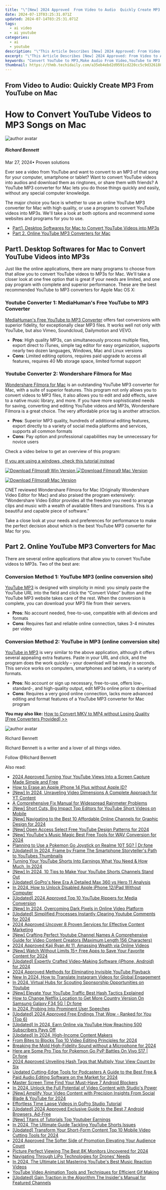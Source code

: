 ```yaml
---
title: "\"[New] 2024 Approved  From Video to Audio  Quickly Create MP3 From YouTube on Mac\""
date: 2024-07-13T03:25:31.071Z
updated: 2024-07-14T03:25:31.071Z
tags:
  - ai video
  - ai youtube
categories:
  - ai
  - youtube
description: "\"This Article Describes [New] 2024 Approved: From Video to Audio: Quickly Create MP3 From YouTube on Mac\""
excerpt: "\"This Article Describes [New] 2024 Approved: From Video to Audio: Quickly Create MP3 From YouTube on Mac\""
keywords: "Convert YouTube to MP3,Make Audio From Video,YouTube to MP3 Mac,Download YouTube Audio,Turn Video to Audio,YouTube to MP3 Quickly,Create MP3 YouTube"
thumbnail: https://thmb.techidaily.com/a35eb4ebd2d9591cd220cc5c9d326188c8f27a10a8e1c9286a38dd70c0d6db4f.jpg
---
```


## From Video to Audio: Quickly Create MP3 From YouTube on Mac

# How to Convert YouTube Videos to MP3 Songs on Mac

![author avatar](https://images.wondershare.com/filmora/article-images/richard-bennett.jpg)

##### Richard Bennett

 Mar 27, 2024• Proven solutions

Ever see a video from YouTube and want to convert to an MP3 of that song for your computer, smartphone or tablet? Want to convert YouTube videos into audios and download them as ringtones, or share them with friends? A YouTube MP3 converter for Mac lets you do those things quickly and easily, without any special computer knowledge.

The major choice you face is whether to use an online YouTube MP3 converter for Mac with high quality, or use a program to convert YouTube videos into MP3s. We'll take a look at both options and recommend some websites and programs for you to use.

* [Part1\. Desktop Softwares for Mac to Convert YouTube Videos into MP3s](#Part1)
* [](#part2.)[Part 2\. Online YouTube MP3 Converters for Mac](#Part2)

## Part1. Desktop Softwares for Mac to Convert YouTube Videos into MP3s

Just like the online applications, there are many programs to choose from that allow you to convert YouTube videos to MP3s for Mac. We'll take a closer look at one free option that is great if your needs are limited, and one pay program with complete and superior performance. These are the best recommended YouTube to MP3 converters for Apple Mac OS X:

### Youtube Converter 1: MediaHuman's Free YouTube to MP3 Converter

[MediaHuman's Free YouTube to MP3 Converter](http://www.mediahuman.com/youtube-to-mp3-converter/) offers fast conversions with superior fidelity, for exceptionally clear MP3 files. It works well not only with YouTube, but also Vimeo, Soundcloud, Dailymotion and VEVO.

* **Pros**: High quality MP3s, can simultaneously process multiple files, export direct to iTunes, simple tag editor for easy organization, supports nearly two dozen languages, Windows, Mac and Linux versions
* **Cons**: Limited editing options, requires paid upgrade to access all features, requires 40 Mb storage space, limited format support

### Youtube Converter 2: Wondershare Filmora for Mac

[Wondershare Filmora for Mac](https://tools.techidaily.com/wondershare/filmora/download/) is an outstanding YouTube MP3 converter for Mac, with a suite of superior features. This program not only allows you to convert videos to MP3 files, it also allows you to edit and add effects, save to a native music library, and more. If you have more sophisticated needs for saving, converting and editing YouTube videos and MP3s, Wondershare Filmora is a great choice. The very affordable price tag is another attraction.

* **Pros**: Superior MP3 quality, hundreds of additional editing features, export directly to a variety of social media platforms and services, supports all common formats
* **Cons**: Pay option and professional capabilities may be unnecessary for novice users

Check a video below to get an overview of this program:

[If you are using a windows, check this tutorial instead](https://www.youtube.com/watch?v=fokMGFhzbYE)

[![Download Filmora9 Win Version](https://images.wondershare.com/filmora/guide/download-btn-win.jpg) ](https://tools.techidaily.com/wondershare/filmora/download/) [![Download Filmora9 Mac Version](https://images.wondershare.com/filmora/guide/download-btn-mac.jpg) ](https://tools.techidaily.com/wondershare/filmora/download/)

[![Download Filmora9 Mac Version](https://images.wondershare.com/filmora/images2022/download-mac-store.png) ](https://apps.apple.com/app/apple-store/id1516822341?pt=169436&ct=pc-article-top50&mt=8)

CNET reviewed Wondershare Filmora for Mac (Originally Wondershare Video Editor for Mac) and also praised the program extensively: “Wondershare Video Editor provides all the freedom you need to arrange clips and music with a wealth of available filters and transitions. This is a beautiful and capable piece of software.”

Take a close look at your needs and preferences for performance to make the perfect decision about which is the best YouTube MP3 converter for Mac for you.

## Part 2. Online YouTube MP3 Converters for Mac

There are several online applications that allow you to convert YouTube videos to MP3s. Two of the best are:

### Conversion Method 1: YouTube MP3 (online conversion site)

[YouTube MP3](https://ytmp3.cc/youtube-to-mp3/) is designed with simplicity in mind: you simply paste the YouTube URL into the field and click the “Convert Video” button and the YouTube MP3 website takes care of the rest. When the conversion is complete, you can download your MP3 file from their servers.

* **Pros**: No account needed, free-to-use, compatible with all devices and formats
* **Cons**: Requires fast and reliable online connection, takes 3-4 minutes per video

### Conversion Method 2: YouTube in MP3 (online conversion site)

[YouTube in MP3](https://yt1s.com/youtube-to-mp3/en3) is very similar to the above application, although it offers several appealing extra features. Paste in your URL and click, and the program does the work quickly – your download will be ready in seconds. This service works on computers, smartphones and tablets, in a variety of formats.

* **Pros**: No account or sign up necessary, free-to-use, offers low-, standard-, and high-quality output, edit MP3s online prior to download
* **Cons**: Requires a very good online connection, lacks more advanced editing and format features of a YouTube MP3 converter for Mac program

**You may also like:** [How to Convert MKV to MP4 without Losing Quality \[Free Converters Provided\] >>](https://tools.techidaily.com/wondershare/filmora/download/)

![author avatar](https://images.wondershare.com/filmora/article-images/richard-bennett.jpg)

Richard Bennett

Richard Bennett is a writer and a lover of all things video.

Follow @Richard Bennett


<ins class="adsbygoogle"
     style="display:block"
     data-ad-format="autorelaxed"
     data-ad-client="ca-pub-7571918770474297"
     data-ad-slot="1223367746"></ins>



<ins class="adsbygoogle"
     style="display:block"
     data-ad-client="ca-pub-7571918770474297"
     data-ad-slot="8358498916"
     data-ad-format="auto"
     data-full-width-responsive="true"></ins>



<span class="atpl-alsoreadstyle">Also read:</span>
<div><ul>
<li><a href="https://youtube-data.techidaily.com/approved-turning-your-youtube-views-into-a-screen-capture-made-simple-and-free/"><u>2024 Approved  Turning Your YouTube Views Into a Screen Capture Made Simple and Free</u></a></li>
<li><a href="https://apple-account.techidaily.com/how-to-erase-an-apple-iphone-14-plus-without-apple-id-by-drfone-ios/"><u>How to Erase an Apple iPhone 14 Plus without Apple ID?</u></a></li>
<li><a href="https://youtube-data.techidaily.com/n-2024-unraveling-video-dimensions-a-complete-approach-for-yt-content/"><u>[New] In 2024, Unraveling Video Dimensions  A Complete Approach for YT Content</u></a></li>
<li><a href="https://windows11.techidaily.com/a-comprehensive-fix-manual-for-widespread-rainmeter-problems/"><u>A Comprehensive Fix Manual for Widespread Rainmeter Problems</u></a></li>
<li><a href="https://youtube-data.techidaily.com/hort-cuts-big-impact-top-editors-for-youtube-short-videos-on-mobile/"><u>[New] Short Cuts, Big Impact  Top Editors for YouTube Short Videos on Mobile</u></a></li>
<li><a href="https://youtube-data.techidaily.com/avigating-to-the-best-10-affordable-online-channels-for-graphic-design-for-2024/"><u>[New] Navigating to the Best 10 Affordable Online Channels for Graphic Design for 2024</u></a></li>
<li><a href="https://youtube-data.techidaily.com/pen-access-select-free-youtube-design-patterns-for-2024/"><u>[New] Open Access  Select Free YouTube Design Patterns for 2024</u></a></li>
<li><a href="https://youtube-data.techidaily.com/outubes-music-magic-best-free-tools-for-wav-conversion-for-2024/"><u>[New] YouTube's Music Magic  Best Free Tools for WAV Conversion for 2024</u></a></li>
<li><a href="https://pokemon-go-android.techidaily.com/planning-to-use-a-pokemon-go-joystick-on-realme-10t-5g-drfone-by-drfone-virtual-android/"><u>Planning to Use a Pokemon Go Joystick on Realme 10T 5G? | Dr.fone</u></a></li>
<li><a href="https://youtube-data.techidaily.com/ed-in-2024-frame-by-frame-the-smartphone-storytellers-path-to-youtubes-thumbnails/"><u>[Updated] In 2024, Frame by Frame  The Smartphone Storyteller's Path to YouTubes Thumbnails</u></a></li>
<li><a href="https://youtube-data.techidaily.com/ng-your-youtube-shorts-into-earnings-what-you-need-and-how-much-in-2024/"><u>Turning Your YouTube Shorts Into Earnings  What You Need & How Much, In 2024</u></a></li>
<li><a href="https://youtube-data.techidaily.com/n-2024-10-tips-to-make-your-youtube-shorts-channels-stand-out/"><u>[New] In 2024, 10 Tips to Make Your YouTube Shorts Channels Stand Out</u></a></li>
<li><a href="https://some-knowledge.techidaily.com/updated-gopros-new-era-a-detailed-max-360-vs-hero-11-analysis/"><u>[Updated] GoPro's New Era  A Detailed Max 360 vs Hero 11 Analysis</u></a></li>
<li><a href="https://ios-unlock.techidaily.com/in-2024-how-to-unlock-disabled-apple-iphone-12ipad-without-computer-by-drfone-ios/"><u>In 2024, How to Unlock Disabled Apple iPhone 12/iPad Without Computer</u></a></li>
<li><a href="https://youtube-data.techidaily.com/ed-2024-approved-top-10-youtube-rippers-for-media-conversion/"><u>[Updated] 2024 Approved  Top 10 YouTube Rippers for Media Conversion</u></a></li>
<li><a href="https://youtube-data.techidaily.com/n-2024-overcoming-dark-pixels-in-online-video-platform/"><u>[New] In 2024, Overcoming Dark Pixels in Online Video Platform</u></a></li>
<li><a href="https://youtube-data.techidaily.com/ed-simplified-processes-instantly-clearing-youtube-comments-for-2024/"><u>[Updated] Simplified Processes  Instantly Clearing Youtube Comments for 2024</u></a></li>
<li><a href="https://youtube-data.techidaily.com/approved-uncover-8-proven-services-for-effective-content-marketing/"><u>2024 Approved  Uncover 8 Proven Services for Effective Content Marketing</u></a></li>
<li><a href="https://youtube-data.techidaily.com/rafting-perfect-youtube-channel-names-a-comprehensive-guide-for-video-content-creators-maximum-length-156-characters/"><u>[New] Crafting Perfect Youtube Channel Names  A Comprehensive Guide for Video Content Creators (Maximum Length  156 Characters)</u></a></li>
<li><a href="https://youtube-data.techidaily.com/approved-kaji-ryan-at-11-amassing-wealth-via-online-videos/"><u>2024 Approved  Kaji Ryan  At 11, Amassing Wealth via Online Videos</u></a></li>
<li><a href="https://youtube-data.techidaily.com/atch-without-limits-15plus-free-apps-to-save-your-favorite-content-for-2024/"><u>[New] Watch Without Limits  15+ Free Apps to Save Your Favorite Content for 2024</u></a></li>
<li><a href="https://youtube-data.techidaily.com/ed-expertly-crafted-video-making-software-iphone-android-for-2024/"><u>[Updated] Expertly Crafted Video-Making Software (iPhone, Android) for 2024</u></a></li>
<li><a href="https://youtube-data.techidaily.com/approved-methods-for-eliminating-invisible-youtube-playback/"><u>2024 Approved  Methods for Eliminating Invisible YouTube Playback</u></a></li>
<li><a href="https://ai-video-translation.techidaily.com/new-in-2024-how-to-translate-instagram-videos-for-global-engagement/"><u>New In 2024, How to Translate Instagram Videos for Global Engagement</u></a></li>
<li><a href="https://youtube-data.techidaily.com/24-virtual-hubs-for-scouting-sponsorship-opportunities-on-youtube/"><u>In 2024, Virtual Hubs for Scouting Sponsorship Opportunities on Youtube</u></a></li>
<li><a href="https://youtube-data.techidaily.com/levate-your-youtube-traffic-best-hash-tactics-explained/"><u>[New] Elevate Your YouTube Traffic  Best Hash Tactics Explained</u></a></li>
<li><a href="https://fake-location.techidaily.com/how-to-change-netflix-location-to-get-more-country-version-on-samsung-galaxy-f34-5g-drfone-by-drfone-virtual-android/"><u>How to Change Netflix Location to Get More Country Version On Samsung Galaxy F34 5G | Dr.fone</u></a></li>
<li><a href="https://youtube-data.techidaily.com/24-probing-into-prominent-user-speeches/"><u>In 2024, Probing Into Prominent User Speeches</u></a></li>
<li><a href="https://eaxpv-info.techidaily.com/updated-2024-approved-free-endings-that-wow-ranked-for-you-top-6/"><u>[Updated] 2024 Approved  Free Endings That Wow - Ranked for You (Top 6)</u></a></li>
<li><a href="https://youtube-data.techidaily.com/ed-in-2024-earn-online-via-youtube-how-reaching-500-subscribers-pays-off/"><u>[Updated] In 2024, Earn Online via YouTube  How Reaching 500 Subscribers Pays Off</u></a></li>
<li><a href="https://youtube-data.techidaily.com/ed-in-2024-high-income-content-makers/"><u>[Updated] In 2024, High-Income Content Makers</u></a></li>
<li><a href="https://youtube-data.techidaily.com/bites-to-blocks-top-10-video-editing-principles-for-2024/"><u>From Bites to Blocks  Top 10 Video Editing Principles for 2024</u></a></li>
<li><a href="https://youtube-data.techidaily.com/ing-the-mold-high-fidelity-sound-without-a-microphone-for-2024/"><u>Breaking the Mold  High-Fidelity Sound without a Microphone for 2024</u></a></li>
<li><a href="https://change-location.techidaily.com/here-are-some-pro-tips-for-pokemon-go-pvp-battles-on-vivo-s17-drfone-by-drfone-virtual-android/"><u>Here are Some Pro Tips for Pokemon Go PvP Battles On Vivo S17 | Dr.fone</u></a></li>
<li><a href="https://youtube-data.techidaily.com/approved-unveiling-hash-tags-that-multiply-your-view-count-by-six/"><u>2024 Approved  Unveiling Hash Tags that Multiply Your View Count by Six</u></a></li>
<li><a href="https://audio-shaping.techidaily.com/updated-cutting-edge-tools-for-podcasters-a-guide-to-the-best-free-and-paid-audio-editing-software-on-the-market-for-2024/"><u>Updated Cutting-Edge Tools for Podcasters A Guide to the Best Free & Paid Audio Editing Software on the Market for 2024</u></a></li>
<li><a href="https://youtube-data.techidaily.com/r-screen-time-find-your-must-have-7-android-blockers/"><u>Master Screen Time  Find Your Must-Have 7 Android Blockers</u></a></li>
<li><a href="https://youtube-data.techidaily.com/24-unlock-the-full-potential-of-video-content-with-studios-power/"><u>In 2024, Unlock the Full Potential of Video Content with Studio's Power</u></a></li>
<li><a href="https://youtube-data.techidaily.com/mplify-your-video-content-with-precision-insights-from-social-blade-and-youtube-for-2024/"><u>[New] Amplify Your Video Content with Precision Insights From Social Blade & YouTube for 2024</u></a></li>
<li><a href="https://extra-information.techidaily.com/effortless-time-lapse-videos-in-gopro-studio-tutorial/"><u>Effortless Time Lapse Videos in GoPro Studio Tutorial</u></a></li>
<li><a href="https://youtube-data.techidaily.com/ed-2024-approved-exclusive-guide-to-the-best-7-android-browsers-ad-free/"><u>[Updated] 2024 Approved  Exclusive Guide to the Best 7 Android Browsers, Ad-Free</u></a></li>
<li><a href="https://youtube-data.techidaily.com/itans-of-tutorials-top-youtuber-earnings/"><u>[New] Titans of Tutorials  Top Youtuber Earnings</u></a></li>
<li><a href="https://youtube-data.techidaily.com/24-the-ultimate-guide-tackling-youtube-shorts-issues/"><u>In 2024, The Ultimate Guide  Tackling YouTube Shorts Issues</u></a></li>
<li><a href="https://youtube-data.techidaily.com/ed-transform-your-short-form-content-top-10-mobile-video-cutting-tools-for-2024/"><u>[Updated] Transform Your Short-Form Content  Top 10 Mobile Video Cutting Tools for 2024</u></a></li>
<li><a href="https://youtube-data.techidaily.com/approved-the-softer-side-of-promotion-elevating-your-audience-count/"><u>2024 Approved  The Softer Side of Promotion  Elevating Your Audience Count</u></a></li>
<li><a href="https://extra-approaches.techidaily.com/picture-perfect-viewing-the-best-8k-monitors-uncovered-for-2024/"><u>Picture Perfect Viewing  The Best 8K Monitors Uncovered for 2024</u></a></li>
<li><a href="https://extra-resources.techidaily.com/navigating-through-lipo-technologies-for-drones-needs/"><u>Navigating Through LiPo Technologies for Drones' Needs</u></a></li>
<li><a href="https://youtube-data.techidaily.com/24-the-ultimate-list-mastering-youtubes-best-music-reaction-videos/"><u>In 2024, The Ultimate List  Mastering YouTube's Best Music Reaction Videos</u></a></li>
<li><a href="https://youtube-data.techidaily.com/be-video-animation-tools-and-techniques-for-efficient-gif-making/"><u>YouTube Video Animation  Tools and Techniques for Efficient Gif Making</u></a></li>
<li><a href="https://youtube-data.techidaily.com/ed-gain-traction-in-the-algorithm-the-insiders-manual-for-featured-channels/"><u>[Updated] Gain Traction in the Algorithm  The Insider's Manual for Featured Channels</u></a></li>
</ul></div>
